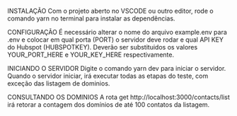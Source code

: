 INSTALAÇÃO
Com o projeto aberto no VSCODE ou outro editor, rode o comando yarn no terminal para instalar as dependências.

CONFIGURAÇÃO
É necessário alterar o nome do arquivo example.env para
.env e colocar em qual porta (PORT) o servidor deve rodar e qual API KEY do Hubspot (HUBSPOTKEY). Deverão ser substituidos os valores YOUR_PORT_HERE e YOUR_KEY_HERE respectivamente.

INICIANDO O SERVIDOR
Digite o comando yarn dev para iniciar o servidor. Quando o servidor iniciar, irá executar todas as etapas do teste, com exceção das listagem de dominios.

CONSULTANDO OS DOMINIOS
A rota get http://localhost:3000/contacts/list irá retorar a contagem dos domínios de até 100 contatos da listagem.
